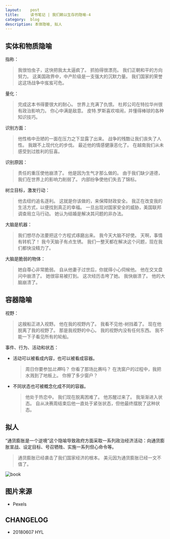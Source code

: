 ```yaml
---
layout:    post
title:     读书笔记 | 我们赖以生存的隐喻-4
category:  blog
description: 本体隐喻, 拟人
---
```


## 实体和物质隐喻

指称：

 > 我很怕虫子，这快把我太太逼疯了。
   抓拍得很漂亮。
   我们正朝和平的方向努力。
   这美国政界中，中产阶级是一支强大的沉默力量。
   我们国家的荣誉这这场战争中岌岌可危。
   
量化：

  > 完成这本书得要很大的耐心。
    世界上充满了仇恨。
    杜邦公司在特拉华州很有政治影响力。
    你心中满是敌意。
    皮特.罗斯喜欢喧闹，并懂得棒球的各种知识技巧。


识别方面：

  > 他性格中丑陋的一面在压力之下显露了出来。
    战争的残酷让我们丧失了人性。
    我跟不上现代化的步伐。
    最近他的情感健康恶化了。
    在越南我们从未感受到过胜利的狂喜。
    
识别原因：

   > 责任的重压使他崩溃了。
     他是因为生气才那么做的。
     由于我们缺少道德，我们在世界上的影响力削弱了。
     内部纷争使他们失去了锦标。
     
 树立目标，激发行动：
 
   > 他去纽约追名逐利。
     这就是你该做的，来保障财政安全。
     我正在改变我的生活方式，以便找到真正的幸福。
     一旦出现对国家安全的威胁，美国联邦调查局立马行动。
     她认为结婚是解决其问题的非办法。


大脑是机器：

   > 我们想尽办法要把这个方程式琢磨出来。
     我今天大脑不好使。
     天啊，事情有转机了！
     我今天脑子有点生锈。
     我们一整天都在解决这个问题，现在我们都快没精力了。
     
大脑是脆弱的物体：

   > 她自尊心非常脆弱。
     自从他妻子过世后，你就得小心伺候他。
     他在交叉盘问中崩溃了。
     她很容易被打到。
     这次经历击垮了她。
     我快崩溃了。
     他的大脑崩溃了。
     
## 容器隐喻

视野：

  > 这艘船正进入视野。
    他在我的视野内了。
    我看不见他-树挡着了。
    现在他脱离了我的视野了。
    那是我视野的中心。
    我的视野内没有任何东西。
    我不能一下子看见所有的轮船。
    
事件、行为、活动和状态：

  - 活动可以被看成内容，也可以被看成容器。
  
     > 周日你要参加*比赛*吗？
       你看了那场比赛吗？
       在洗窗户的过程中，我把水溅到了地板上。
       你擦了多少窗户？
       
     
  
  - 不同状态也可被概念化成不同的容器。
  
     > 他处于热恋中。
       我们现在脱离困难了。
       他苏醒过来了。
       我渐渐进入状态。
       自从决赛周结束后他一直处于紧张状态，但他最终摆脱了这种状态。
       
## 拟人

 “通货膨胀是一个逆境”这个隐喻导致政府方面采取一系列政治经济活动：向通货膨胀宣战、设定目标、号召牺牲、实施一系列但心命令等。
 
  > 通货膨胀已经袭击了我们国家经济的根本。
    美元因为通货膨胀已经一文不值了。
  

![book](https://images.pexels.com/photos/33196/still-life-teddy-white-read.jpg?cs=srgb&dl=book-cloth-cute-33196.jpg&fm=jpg)



## 图片来源

- Pexels


## CHANGELOG

- 20180607 HYL
